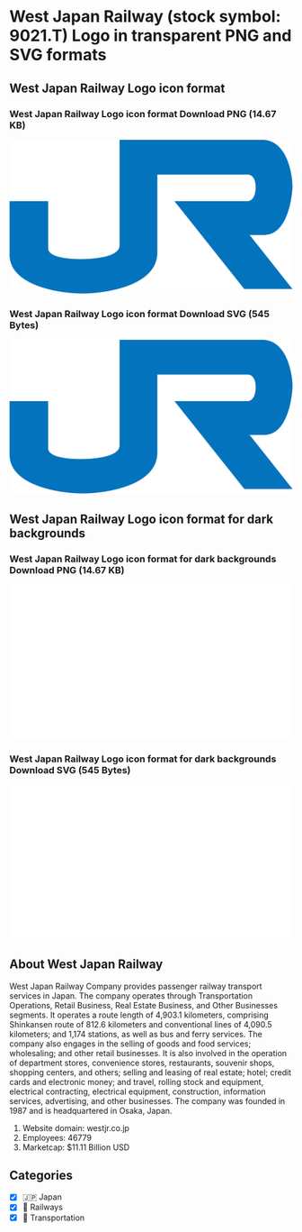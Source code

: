 # West Japan Railway (stock symbol: 9021.T) Logo in transparent PNG and SVG formats

## West Japan Railway Logo icon format

### West Japan Railway Logo icon format Download PNG (14.67 KB)

![West Japan Railway Logo icon format Download PNG (14.67 KB)](/img/orig/9021.T-f0364af7.png)

### West Japan Railway Logo icon format Download SVG (545 Bytes)

![West Japan Railway Logo icon format Download SVG (545 Bytes)](/img/orig/9021.T-1cea506c.svg)

## West Japan Railway Logo icon format for dark backgrounds

### West Japan Railway Logo icon format for dark backgrounds Download PNG (14.67 KB)

![West Japan Railway Logo icon format for dark backgrounds Download PNG (14.67 KB)](/img/orig/9021.T.D-ece951d3.png)

### West Japan Railway Logo icon format for dark backgrounds Download SVG (545 Bytes)

![West Japan Railway Logo icon format for dark backgrounds Download SVG (545 Bytes)](/img/orig/9021.T.D-ec20599c.svg)

## About West Japan Railway

West Japan Railway Company provides passenger railway transport services in Japan. The company operates through Transportation Operations, Retail Business, Real Estate Business, and Other Businesses segments. It operates a route length of 4,903.1 kilometers, comprising Shinkansen route of 812.6 kilometers and conventional lines of 4,090.5 kilometers; and 1,174 stations, as well as bus and ferry services. The company also engages in the selling of goods and food services; wholesaling; and other retail businesses. It is also involved in the operation of department stores, convenience stores, restaurants, souvenir shops, shopping centers, and others; selling and leasing of real estate; hotel; credit cards and electronic money; and travel, rolling stock and equipment, electrical contracting, electrical equipment, construction, information services, advertising, and other businesses. The company was founded in 1987 and is headquartered in Osaka, Japan.

1. Website domain: westjr.co.jp
2. Employees: 46779
3. Marketcap: $11.11 Billion USD


## Categories
- [x] 🇯🇵 Japan
- [x] 🚂 Railways
- [x] 🚚 Transportation
